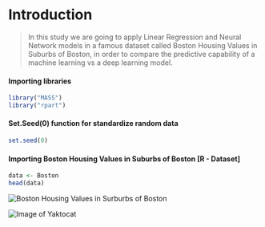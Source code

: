 # Introduction

>In this study we are going to apply Linear Regression and Neural Network models in a famous dataset called Boston Housing Values in Suburbs of Boston, in order to compare the predictive capability of a machine learning vs a deep learning model.

#### Importing libraries

```R
library("MASS")
library("rpart")
```
#### Set.Seed(0) function for standardize random data

```R
set.seed(0)
```

#### Importing Boston Housing Values in Suburbs of Boston [R - Dataset]

```R
data <- Boston
head(data)
```
![Boston Housing Values in Surburbs of Boston](https://imgur.com/a/w9DR1Vq.png)


![Image of Yaktocat](https://octodex.github.com/images/yaktocat.jpeg)
